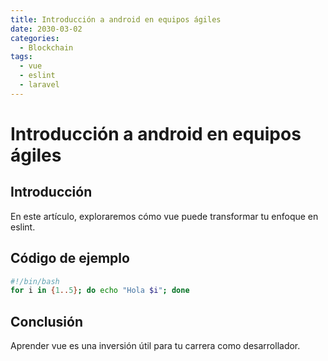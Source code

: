 ```yaml
---
title: Introducción a android en equipos ágiles
date: 2030-03-02
categories:
  - Blockchain
tags:
  - vue
  - eslint
  - laravel
---
```


# Introducción a android en equipos ágiles

## Introducción

En este artículo, exploraremos cómo vue puede transformar tu enfoque en eslint.

## Código de ejemplo

```bash
#!/bin/bash
for i in {1..5}; do echo "Hola $i"; done
```

## Conclusión

Aprender vue es una inversión útil para tu carrera como desarrollador.
